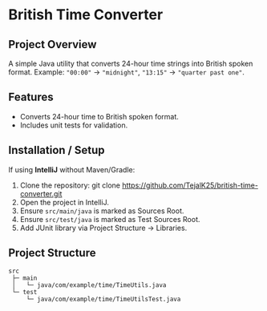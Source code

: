 # British Time Converter

## Project Overview

A simple Java utility that converts 24-hour time strings into British spoken format.
Example: `"00:00"` → `"midnight"`, `"13:15"` → `"quarter past one"`.

## Features

* Converts 24-hour time to British spoken format.
* Includes unit tests for validation.

## Installation / Setup

If using **IntelliJ** without Maven/Gradle:

1. Clone the repository:
   git clone https://github.com/TejalK25/british-time-converter.git
2. Open the project in IntelliJ.
3. Ensure `src/main/java` is marked as Sources Root.
4. Ensure `src/test/java` is marked as Test Sources Root.
5. Add JUnit library  via Project Structure → Libraries.


## Project Structure

```
src
 ├─ main
 │   └─ java/com/example/time/TimeUtils.java
 └─ test
     └─ java/com/example/time/TimeUtilsTest.java
```

